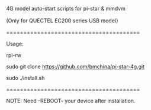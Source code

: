 4G model auto-start scripts for pi-star & mmdvm

(Only for QUECTEL EC200 series USB model）

=======================================

Usage:

rpi-rw

sudo git clone https://github.com/bmchina/pi-star-4g.git

sudo ./install.sh

=======================================

NOTE: Need -REBOOT- your device after installation.
